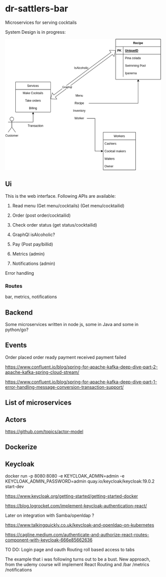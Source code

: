 # dr-sattlers-bar
Microservices for serving cocktails

System Design is in progress:

![System Design](dr-sattlers-bar-design.drawio.png)

## Ui
This is the web interface. Following APIs are available:
1) Read menu (Get menu/cocktails) (Get menu/cocktailid)
2) Order (post order/cocktailid)
3) Check order status (get status/cocktailid)
4) GraphQl isAlcoholic?
5) Pay (Post pay/billid)

6) Metrics (admin)
7) Notifications (admin)

Error handling

### Routes
bar, metrics, notifications


## Backend
Some microservices written in node js, some in Java and some in python/go?

## Events

Order placed
order ready
payment received
payment failed

https://www.confluent.io/blog/spring-for-apache-kafka-deep-dive-part-2-apache-kafka-spring-cloud-stream/

https://www.confluent.io/blog/spring-for-apache-kafka-deep-dive-part-1-error-handling-message-conversion-transaction-support/

## List of microservices

## Actors
https://github.com/topics/actor-model

## Dockerize

## Keycloak

docker run -p 8080:8080 -e KEYCLOAK_ADMIN=admin -e KEYCLOAK_ADMIN_PASSWORD=admin quay.io/keycloak/keycloak:19.0.2 start-dev

https://www.keycloak.org/getting-started/getting-started-docker

https://blog.logrocket.com/implement-keycloak-authentication-react/

Later on integration with Samba/openldap ?

https://www.talkingquickly.co.uk/keycloak-and-openldap-on-kubernetes

https://cagline.medium.com/authenticate-and-authorize-react-routes-component-with-keycloak-666e85662636

TO DO:
Login page and oauth
Routing
roll based access to tabs

The example that i was following turns out to be a bust. New approach, from the udemy course will implement
React Routing and /bar /metrics /notifications





